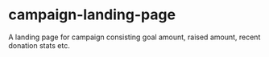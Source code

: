 # campaign-landing-page

A landing page for campaign consisting goal amount, raised amount, recent donation stats etc.

